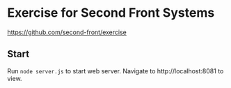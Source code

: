 # Exercise for Second Front Systems

https://github.com/second-front/exercise

## Start
Run `node server.js` to start web server. Navigate to http://localhost:8081 to view.
